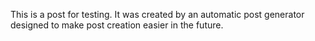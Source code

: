This is a post for testing. It was created by an automatic post generator designed to make post creation easier in the future.